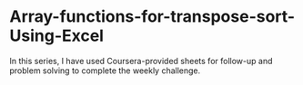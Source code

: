# Array-functions-for-transpose-sort-Using-Excel

In this series, I have used Coursera-provided sheets for follow-up and problem solving to complete the weekly challenge.
